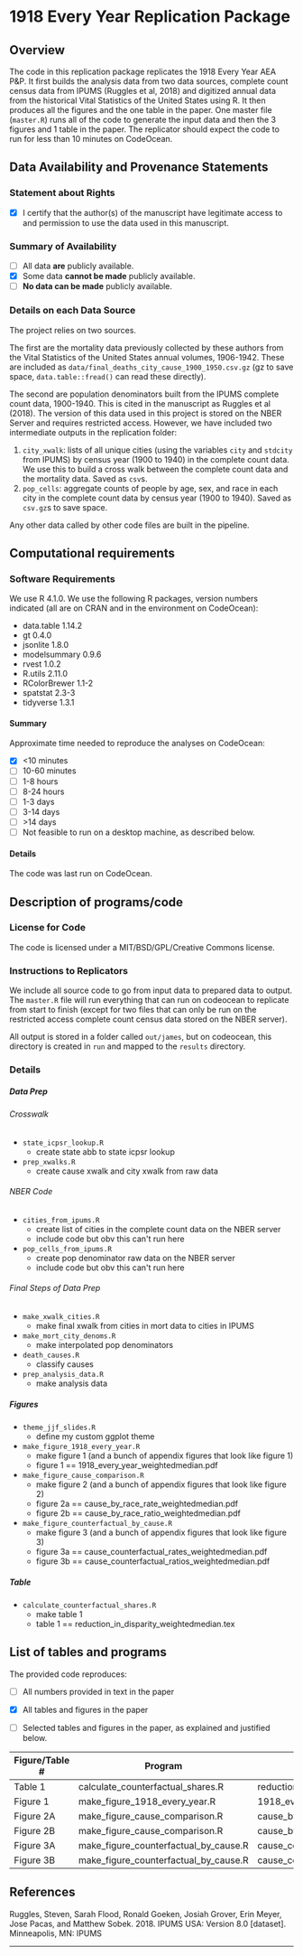 # 1918 Every Year Replication Package

Overview
--------

The code in this replication package replicates the 1918 Every Year AEA P&P. It first builds the analysis data from two data sources, complete count census data from IPUMS (Ruggles et al, 2018) and digitized annual data from the historical Vital Statistics of the United States using R. It then produces all the figures and the one table in the paper. One master file (`master.R`) runs all of the code to generate the input data and then the 3 figures and 1 table in the paper. The replicator should expect the code to run for less than 10 minutes on CodeOcean.

Data Availability and Provenance Statements
----------------------------

### Statement about Rights

- [X] I certify that the author(s) of the manuscript have legitimate access to and permission to use the data used in this manuscript. 

### Summary of Availability

- [ ] All data **are** publicly available.
- [X] Some data **cannot be made** publicly available.
- [ ] **No data can be made** publicly available.

### Details on each Data Source

The project relies on two sources.

The first are the mortality data previously collected by these authors from the Vital Statistics of the United States annual volumes, 1906-1942. These are included as `data/final_deaths_city_cause_1900_1950.csv.gz` (gz to save space, `data.table::fread()` can read these directly).

The second are population denominators built from the IPUMS complete count data, 1900-1940. This is cited in the manuscript as Ruggles et al (2018). The version of this data used in this project is stored on the NBER Server and requires restricted access. However, we have included two intermediate outputs in the replication folder:

1. `city_xwalk`: lists of all unique cities (using the variables `city` and `stdcity` from IPUMS) by census year (1900 to 1940) in the complete count data. We use this to build a cross walk between the complete count data and the mortality data. Saved as `csv`s.
2. `pop_cells`: aggregate counts of people by age, sex, and race in each city in the complete count data by census year (1900 to 1940). Saved as `csv.gz`s to save space.

Any other data called by other code files are built in the pipeline.

Computational requirements
---------------------------

### Software Requirements

We use R 4.1.0. We use the following R packages, version numbers indicated (all are on CRAN and in the environment on CodeOcean):

- data.table 1.14.2
- gt 0.4.0
- jsonlite 1.8.0
- modelsummary 0.9.6
- rvest 1.0.2
- R.utils 2.11.0
- RColorBrewer 1.1-2
- spatstat 2.3-3
- tidyverse 1.3.1

#### Summary

Approximate time needed to reproduce the analyses on CodeOcean:

- [X] <10 minutes
- [ ] 10-60 minutes
- [ ] 1-8 hours
- [ ] 8-24 hours
- [ ] 1-3 days
- [ ] 3-14 days
- [ ] \>14 days
- [ ] Not feasible to run on a desktop machine, as described below.

#### Details

The code was last run on CodeOcean.

Description of programs/code
----------------------------

### License for Code

The code is licensed under a MIT/BSD/GPL/Creative Commons license.

### Instructions to Replicators

We include all source code to go from input data to prepared data to output. The `master.R` file will run everything that can run on codeocean to replicate from start to finish (except for two files that can only be run on the restricted access complete count census data stored on the NBER server).

All output is stored in a folder called `out/james`, but on codeocean, this directory is created in `run` and mapped to the `results` directory.

### Details

##### Data Prep

###### Crosswalk

- `state_icpsr_lookup.R`
    - create state abb to state icpsr lookup
- `prep_xwalks.R`
    - create cause xwalk and city xwalk from raw data

###### NBER Code

- `cities_from_ipums.R`
    - create list of cities in the complete count data on the NBER server
    - include code but obv this can't run here
- `pop_cells_from_ipums.R`
    - create pop denominator raw data on the NBER server
    - include code but obv this can't run here

###### Final Steps of Data Prep

- `make_xwalk_cities.R`
    - make final xwalk from cities in mort data to cities in IPUMS
- `make_mort_city_denoms.R`
    - make interpolated pop denominators
- `death_causes.R`
    - classify causes
- `prep_analysis_data.R`
    - make analysis data

##### Figures

- `theme_jjf_slides.R`
    - define my custom ggplot theme
- `make_figure_1918_every_year.R`
    - make figure 1 (and a bunch of appendix figures that look like figure 1)
    - figure 1 == 1918_every_year_weightedmedian.pdf
- `make_figure_cause_comparison.R`
    - make figure 2 (and a bunch of appendix figures that look like figure 2)
    - figure 2a == cause_by_race_rate_weightedmedian.pdf
    - figure 2b == cause_by_race_ratio_weightedmedian.pdf
- `make_figure_counterfactual_by_cause.R`
    - make figure 3 (and a bunch of appendix figures that look like figure 3)
    - figure 3a == cause_counterfactual_rates_weightedmedian.pdf
    - figure 3b == cause_counterfactual_ratios_weightedmedian.pdf

##### Table

- `calculate_counterfactual_shares.R`
    - make table 1
    - table 1 == reduction_in_disparity_weightedmedian.tex

List of tables and programs
---------------------------

The provided code reproduces:

- [ ] All numbers provided in text in the paper
- [X] All tables and figures in the paper
- [ ] Selected tables and figures in the paper, as explained and justified below.


| Figure/Table #    | Program                  | Output file                      |
|-------------------|--------------------------|----------------------------------|
| Table 1           | calculate_counterfactual_shares.R | reduction_in_disparity_weightedmedian.tex |
| Figure 1          | make_figure_1918_every_year.R | 1918_every_year_weightedmedian.pdf |
| Figure 2A         | make_figure_cause_comparison.R | cause_by_race_rate_weightedmedian.pdf |
| Figure 2B         | make_figure_cause_comparison.R | cause_by_race_ratio_weightedmedian.pdf |
| Figure 3A         | make_figure_counterfactual_by_cause.R | cause_counterfactual_rates_weightedmedian.pdf |
| Figure 3B         | make_figure_counterfactual_by_cause.R | cause_counterfactual_ratios_weightedmedian.pdf |

## References

Ruggles, Steven, Sarah Flood, Ronald Goeken, Josiah Grover, Erin Meyer, Jose Pacas, and Matthew Sobek. 2018. IPUMS USA: Version 8.0 [dataset]. Minneapolis, MN: IPUMS

---

